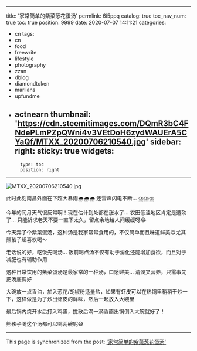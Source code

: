 
---
title: '家常简单的紫菜葱花蛋汤'
permlink: 6i5ppq
catalog: true
toc_nav_num: true
toc: true
position: 9999
date: 2020-07-07 14:11:21
categories:
- cn
tags:
- cn
- food
- freewrite
- lifestyle
- photography
- zzan
- dblog
- diamondtoken
- marlians
- upfundme
- actnearn
thumbnail: 'https://cdn.steemitimages.com/DQmR3bC4FNdePLmPZpQWni4v3VEtDoH6zydWAUErA5CYaQf/MTXX_20200706210540.jpg'
sidebar:
    right:
        sticky: true
widgets:
    -
        type: toc
        position: right
---


![MTXX_20200706210540.jpg](https://cdn.steemitimages.com/DQmR3bC4FNdePLmPZpQWni4v3VEtDoH6zydWAUErA5CYaQf/MTXX_20200706210540.jpg)


此时此刻南昌外面在下超大暴雨🌧🌧🌧
还雷声闪电不断... ⛈⛈⛈


今年的闰月天气很反常啊！现在估计到处都在涨水了... 农田低洼地区肯定是遭殃了... 只能祈求老天不要一直下太久，留点余地给人间缓缓呀😂


今天弄了个紫菜蛋汤，这种汤是我家常常食用的，不仅简单而且味道鲜美😋尤其熊孩子超喜欢喝～


老话说的好，吃饭先喝汤... 饭前喝点汤不仅有助于消化还能增加食欲，而且对于减肥也有辅助作用


这种日常饮用的紫菜蛋汤是最家常的一种汤，口感鲜美... 清淡又营养，只需事先把汤底调好


大碗放一点香油，加入葱花/胡椒粉适量盐，如果有虾皮可以在热锅里稍稍干炒一下，这样做是为了炒出虾皮的鲜味，然后一起放入大碗里


最后锅内烧开水后打入鸡蛋，搅散后滴一滴香醋出锅倒入大碗就好了！


熊孩子喝这个汤都可以喝两碗呢😅

- - -

This page is synchronized from the post: ['家常简单的紫菜葱花蛋汤'](https://steemit.com/@annepink/6i5ppq)
